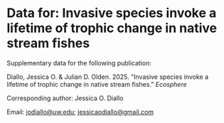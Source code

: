 # Data for: Invasive species invoke a lifetime of trophic change in native stream fishes
Supplementary data for the following publication:

Diallo, Jessica O. & Julian D. Olden. 2025. "Invasive species invoke a lifetime of trophic change in native stream fishes." _Ecosphere_


Corresponding author: Jessica O. Diallo 

Email: jodiallo@uw.edu; jessicaodiallo@gmail.com
